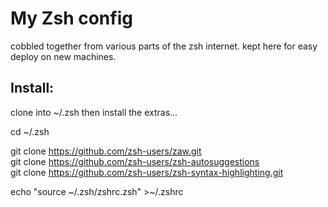 # My Zsh config

cobbled together from various parts of the zsh internet. kept here for easy deploy on new machines.

## Install:

clone into ~/.zsh then install the extras...

cd ~/.zsh

git clone https://github.com/zsh-users/zaw.git  
git clone https://github.com/zsh-users/zsh-autosuggestions  
git clone https://github.com/zsh-users/zsh-syntax-highlighting.git

echo "source \~/.zsh/zshrc.zsh" >\~/.zshrc
